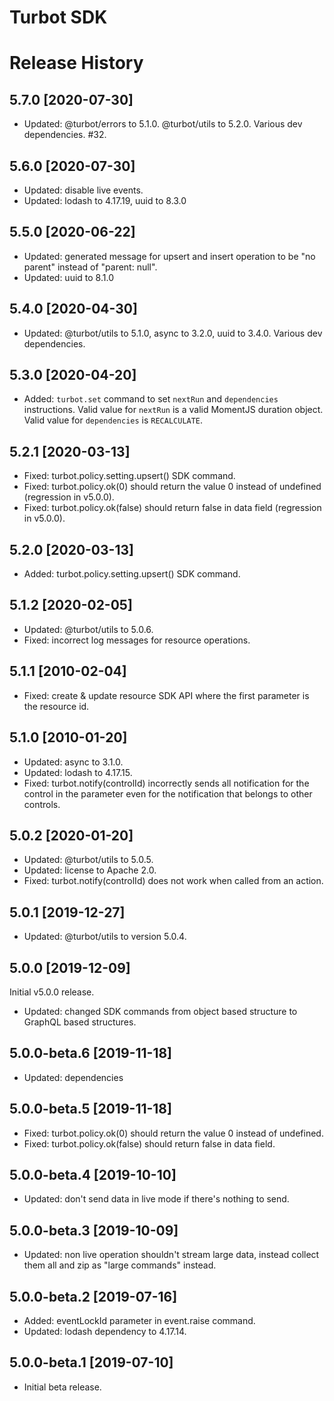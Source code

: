 # Turbot SDK

# Release History

## 5.7.0 [2020-07-30]

- Updated: @turbot/errors to 5.1.0. @turbot/utils to 5.2.0. Various dev dependencies. #32.

## 5.6.0 [2020-07-30]

- Updated: disable live events.
- Updated: lodash to 4.17.19, uuid to 8.3.0

## 5.5.0 [2020-06-22]

- Updated: generated message for upsert and insert operation to be "no parent" instead of "parent: null".
- Updated: uuid to 8.1.0

## 5.4.0 [2020-04-30]

- Updated: @turbot/utils to 5.1.0, async to 3.2.0, uuid to 3.4.0. Various dev dependencies.

## 5.3.0 [2020-04-20]

- Added: `turbot.set` command to set `nextRun` and `dependencies` instructions. Valid value for `nextRun` is a valid MomentJS duration object. Valid value for `dependencies` is `RECALCULATE`.

## 5.2.1 [2020-03-13]

- Fixed: turbot.policy.setting.upsert() SDK command.
- Fixed: turbot.policy.ok(0) should return the value 0 instead of undefined (regression in v5.0.0).
- Fixed: turbot.policy.ok(false) should return false in data field (regression in v5.0.0).

## 5.2.0 [2020-03-13]

- Added: turbot.policy.setting.upsert() SDK command.

## 5.1.2 [2020-02-05]

- Updated: @turbot/utils to 5.0.6.
- Fixed: incorrect log messages for resource operations.

## 5.1.1 [2010-02-04]

- Fixed: create & update resource SDK API where the first parameter is the resource id.

## 5.1.0 [2010-01-20]

- Updated: async to 3.1.0.
- Updated: lodash to 4.17.15.
- Fixed: turbot.notify(controlId) incorrectly sends all notification for the control in the parameter even for the notification that belongs to other controls.

## 5.0.2 [2020-01-20]

- Updated: @turbot/utils to 5.0.5.
- Updated: license to Apache 2.0.
- Fixed: turbot.notify(controlId) does not work when called from an action.

## 5.0.1 [2019-12-27]

- Updated: @turbot/utils to version 5.0.4.

## 5.0.0 [2019-12-09]

Initial v5.0.0 release.

- Updated: changed SDK commands from object based structure to GraphQL based structures.

## 5.0.0-beta.6 [2019-11-18]

- Updated: dependencies

## 5.0.0-beta.5 [2019-11-18]

- Fixed: turbot.policy.ok(0) should return the value 0 instead of undefined.
- Fixed: turbot.policy.ok(false) should return false in data field.

## 5.0.0-beta.4 [2019-10-10]

- Updated: don't send data in live mode if there's nothing to send.

## 5.0.0-beta.3 [2019-10-09]

- Updated: non live operation shouldn't stream large data, instead collect them all and zip as "large commands" instead.

## 5.0.0-beta.2 [2019-07-16]

- Added: eventLockId parameter in event.raise command.
- Updated: lodash dependency to 4.17.14.

## 5.0.0-beta.1 [2019-07-10]

- Initial beta release.
